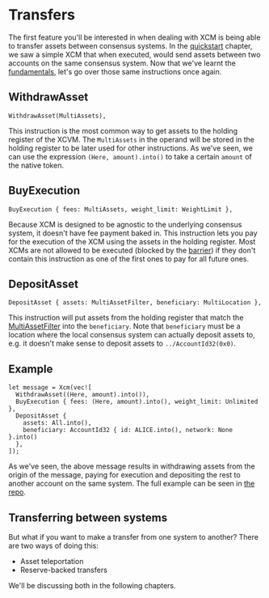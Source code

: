 # Transfers

The first feature you'll be interested in when dealing with XCM is being able to transfer assets between consensus systems.
In the [quickstart](../../quickstart/index.md) chapter, we saw a simple XCM that when executed, would send assets between two accounts on the same consensus system.
Now that we've learnt the [fundamentals](../../fundamentals/index.md), let's go over those same instructions once again.

## WithdrawAsset

```rust,noplayground
WithdrawAsset(MultiAssets),
```

This instruction is the most common way to get assets to the holding register of the XCVM.
The `MultiAssets` in the operand will be stored in the holding register to be later used for other instructions.
As we've seen, we can use the expression `(Here, amount).into()` to take a certain `amount` of the native token.

## BuyExecution

```rust,noplayground
BuyExecution { fees: MultiAssets, weight_limit: WeightLimit },
```

Because XCM is designed to be agnostic to the underlying consensus system, it doesn't have fee payment baked in.
This instruction lets you pay for the execution of the XCM using the assets in the holding register.
Most XCMs are not allowed to be executed (blocked by the [barrier](../../executor_config/index.md)) if they don't contain this instruction as one of the first ones to pay for all future ones.

## DepositAsset

```rust,noplayground
DepositAsset { assets: MultiAssetFilter, beneficiary: MultiLocation },
```

This instruction will put assets from the holding register that match the [MultiAssetFilter](../../fundamentals/multiasset.md) into the `beneficiary`.
Note that `beneficiary` must be a location where the local consensus system can actually deposit assets to, e.g. it doesn't make sense to deposit assets to `../AccountId32(0x0)`.

## Example

```rust,noplayground
let message = Xcm(vec![
  WithdrawAsset((Here, amount).into()),
  BuyExecution { fees: (Here, amount).into(), weight_limit: Unlimited },
  DepositAsset { 
    assets: All.into(),
    beneficiary: AccountId32 { id: ALICE.into(), network: None }.into()
  },
]);
```

As we've seen, the above message results in withdrawing assets from the origin of the message, paying for execution and depositing the rest to another account on the same system.
The full example can be seen in [the repo](https://github.com/paritytech/xcm-docs).

## Transferring between systems

But what if you want to make a transfer from one system to another?
There are two ways of doing this:
- Asset teleportation
- Reserve-backed transfers

We'll be discussing both in the following chapters.
